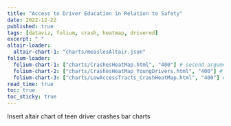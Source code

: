 ```yaml
---
title: "Access to Driver Education in Relation to Safety"
date: 2022-12-22
published: true
tags: [dataviz, folium, crash, heatmap, drivered]
excerpt: " "
altair-loader:
  altair-chart-1: "charts/measlesAltair.json"
folium-loader:
  folium-chart-1: ["charts/CrashesHeatMap.html", "400"] # second argument is the height
  folium-chart-2: ["charts/CrashesHeatMap_YoungDrivers.html", "400"] # second argument is the height
  folium-chart-3: ["charts/LowAccessTracts_CrashHeatMap.html", "400"] # second argument is the height
read_time: true
toc: true
toc_sticky: true
---
```


Insert altair chart of teen driver crashes bar charts



<div id="folium-chart-1"></div>



<div id="folium-chart-2"></div>



<div id="folium-chart-3"></div>



